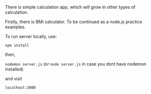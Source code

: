 There is simple calculation app, which will grow in other types of calculation.

Firstly, there is BMI calculator. To be continued as a node.js practice examples.

To run server locally, use:

`npm install`

then,

`nodemon server.js`
(or `node server.js` in case you dont have nodemon installed)

and visit

`localhost:3000`
